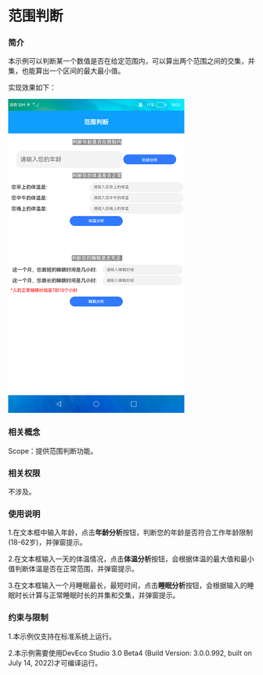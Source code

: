 # 范围判断

### 简介

本示例可以判断某一个数值是否在给定范围内，可以算出两个范围之间的交集，并集，也能算出一个区间的最大最小值。

实现效果如下：

![](screenshots/device/main.png)

### 相关概念

Scope：提供范围判断功能。

### 相关权限

不涉及。

### 使用说明

1.在文本框中输入年龄，点击**年龄分析**按钮，判断您的年龄是否符合工作年龄限制(18-62岁)，并弹窗提示。

2.在文本框输入一天的体温情况，点击**体温分析**按钮，会根据体温的最大值和最小值判断体温是否在正常范围，并弹窗提示。

3.在文本框输入一个月睡眠最长，最短时间，点击**睡眠分析**按钮，会根据输入的睡眠时长计算与正常睡眠时长的并集和交集，并弹窗提示。

### 约束与限制

1.本示例仅支持在标准系统上运行。

2.本示例需要使用DevEco Studio 3.0 Beta4 (Build Version: 3.0.0.992, built on July 14, 2022)才可编译运行。